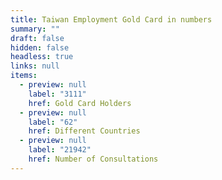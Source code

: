 ```yaml
---
title: Taiwan Employment Gold Card in numbers
summary: ""
draft: false
hidden: false
headless: true
links: null
items:
  - preview: null
    label: "3111"
    href: Gold Card Holders
  - preview: null
    label: "62"
    href: Different Countries
  - preview: null
    label: "21942"
    href: Number of Consultations
---
```

